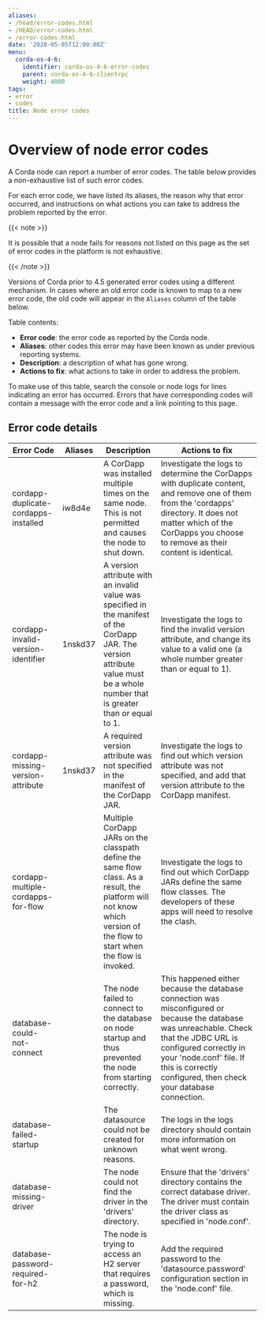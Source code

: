 ```yaml
---
aliases:
- /head/error-codes.html
- /HEAD/error-codes.html
- /error-codes.html
date: '2020-05-05T12:00:00Z'
menu:
  corda-os-4-6:
    identifier: corda-os-4-6-error-codes
    parent: corda-os-4-6-clientrpc
    weight: 4000
tags:
- error
- codes
title: Node error codes
---
```


# Overview of node error codes

A Corda node can report a number of error codes. The table below provides a non-exhaustive list of such error codes.

For each error code, we have listed its aliases, the reason why that error occurred, and instructions on what actions
you can take to address the problem reported by the error.

{{< note >}}

It is possible that a node fails for reasons not listed on this page as the set of error codes in the platform is not exhaustive.

{{< /note >}}

Versions of Corda prior to 4.5 generated error codes using a different mechanism. In cases where an old error code is
known to map to a new error code, the old code will appear in the `Aliases` column of the table below.

Table contents:
 - **Error code**: the error code as reported by the Corda node.
 - **Aliases**: other codes this error may have been known as under previous reporting systems.
 - **Description**: a description of what has gone wrong.
 - **Actions to fix**: what actions to take in order to address the problem.

To make use of this table, search the console or node logs for lines indicating an error has occurred. Errors that have
corresponding codes will contain a message with the error code and a link pointing to this page.

## Error code details

| Error Code | Aliases | Description | Actions to fix |
| ---------- | ------- | ----------- | -------------- |
| cordapp-duplicate-cordapps-installed | iw8d4e | A CorDapp was installed multiple times on the same node. This is not permitted and causes the node to shut down. | Investigate the logs to determine the CorDapps with duplicate content, and remove one of them from the 'cordapps' directory. It does not matter which of the CorDapps you choose to remove as their content is identical. |
| cordapp-invalid-version-identifier | 1nskd37 | A version attribute with an invalid value was specified in the manifest of the CorDapp JAR. The version attribute value must be a whole number that is greater than or equal to 1. | Investigate the logs to find the invalid version attribute, and change its value to a valid one (a whole number greater than or equal to 1). |
| cordapp-missing-version-attribute | 1nskd37 | A required version attribute was not specified in the manifest of the CorDapp JAR. | Investigate the logs to find out which version attribute was not specified, and add that version attribute to the CorDapp manifest. |
| cordapp-multiple-cordapps-for-flow |  | Multiple CorDapp JARs on the classpath define the same flow class. As a result, the platform will not know which version of the flow to start when the flow is invoked. | Investigate the logs to find out which CorDapp JARs define the same flow classes. The developers of these apps will need to resolve the clash. |
| database-could-not-connect |  | The node failed to connect to the database on node startup and thus prevented the node from starting correctly. | This happened either because the database connection was misconfigured or because the database was unreachable. Check that the JDBC URL is configured correctly in your 'node.conf' file. If this is correctly configured, then check your database connection. |
| database-failed-startup |  | The datasource could not be created for unknown reasons. | The logs in the logs directory should contain more information on what went wrong. |
| database-missing-driver |  | The node could not find the driver in the 'drivers' directory. | Ensure that the 'drivers' directory contains the correct database driver. The driver must contain the driver class as specified in 'node.conf'.  |
| database-password-required-for-h2 |  | The node is trying to access an H2 server that requires a password, which is missing. | Add the required password to the 'datasource.password' configuration section in the 'node.conf' file. |
